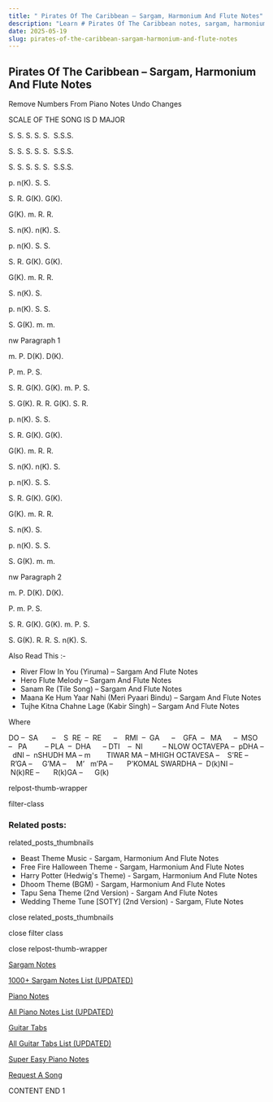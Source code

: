 ```yaml
---
title: " Pirates Of The Caribbean – Sargam, Harmonium And Flute Notes"
description: "Learn # Pirates Of The Caribbean notes, sargam, harmonium notations and flute notes. Easy step-by-step tutorial for beginners."
date: 2025-05-19
slug: pirates-of-the-caribbean-sargam-harmonium-and-flute-notes
---
```


## Pirates Of The Caribbean – Sargam, Harmonium And Flute Notes

Remove Numbers From Piano Notes
Undo Changes

SCALE OF THE SONG IS D MAJOR

S. S. S. S. S.  S.S.S.

S. S. S. S. S.  S.S.S.

S. S. S. S. S.  S.S.S.

p. n(K). S. S.

S. R. G(K). G(K).

G(K). m. R. R.

S. n(K). n(K). S.

p. n(K). S. S.

S. R. G(K). G(K).

G(K). m. R. R.

S. n(K). S.

p. n(K). S. S.

S. G(K). m. m.

nw Paragraph 1

m. P. D(K). D(K).

P. m. P. S.

S. R. G(K). G(K). m. P. S.

S. G(K). R. R. G(K). S. R.

p. n(K). S. S.

S. R. G(K). G(K).

G(K). m. R. R.

S. n(K). n(K). S.

p. n(K). S. S.

S. R. G(K). G(K).

G(K). m. R. R.

S. n(K). S.

p. n(K). S. S.

S. G(K). m. m.

nw Paragraph 2

m. P. D(K). D(K).

P. m. P. S.

S. R. G(K). G(K). m. P. S.

S. G(K). R. R. S. n(K). S.

Also Read This :-

- River Flow In You (Yiruma) – Sargam And Flute Notes
- Hero Flute Melody – Sargam And Flute Notes
- Sanam Re (Tile Song) – Sargam And Flute Notes
- Maana Ke Hum Yaar Nahi (Meri Pyaari Bindu) – Sargam And Flute Notes
- Tujhe Kitna Chahne Lage (Kabir Singh) – Sargam And Flute Notes

Where

DO –  SA       –    S  RE  –  RE      –    RMI  –  GA      –    GFA  –   MA      –  MSO  –   PA         – PLA  –  DHA      – DTI    –  NI          – NLOW OCTAVEPA –  pDHA –  dNI –  nSHUDH MA – m        TIWAR MA – MHIGH OCTAVESA –    S’RE –     R’GA –     G’MA –     M’   m’PA –       P’KOMAL SWARDHA –  D(k)NI –       N(k)RE –       R(k)GA –      G(k)

relpost-thumb-wrapper

filter-class

### Related posts:

related_posts_thumbnails

- Beast Theme Music - Sargam, Harmonium And Flute Notes
- Free Fire Halloween Theme - Sargam, Harmonium And Flute Notes
- Harry Potter (Hedwig's Theme) - Sargam, Harmonium And Flute Notes
- Dhoom Theme (BGM) - Sargam, Harmonium And Flute Notes
- Tapu Sena Theme (2nd Version) - Sargam And Flute Notes
- Wedding Theme Tune [SOTY] (2nd Version) - Sargam, Flute Notes

close related_posts_thumbnails

close filter class

close relpost-thumb-wrapper

[Sargam Notes](/sargam-notes.html)

[1000+ Sargam Notes List (UPDATED)](/all-songs-list-sargam-notes.html)

[Piano Notes](/piano-notes.html)

[All Piano Notes List (UPDATED)](/all-songs-list-piano-notes.html)

[Guitar Tabs](/guitar-tabs.html)

[All Guitar Tabs List (UPDATED)](/all-songs-list-guitar-tabs.html)

[Super Easy Piano Notes](https://studywall.in/)

[Request A Song](/request-a-song.html)

CONTENT END 1
